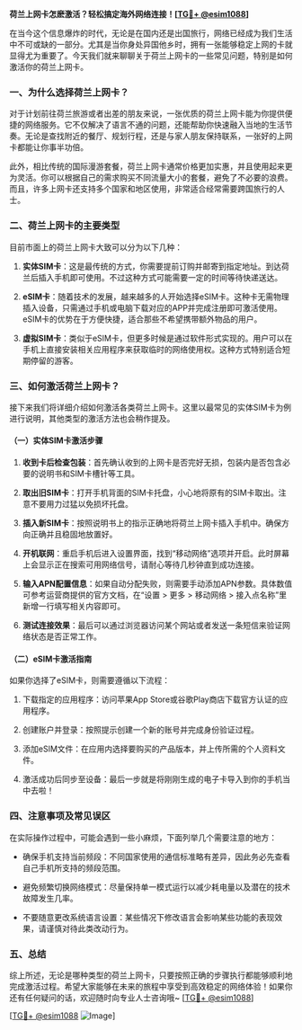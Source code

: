**荷兰上网卡怎麽激活？轻松搞定海外网络连接！[[TG💪+ @esim1088](https://t.me/s/esim1088)]**

在当今这个信息爆炸的时代，无论是在国内还是出国旅行，网络已经成为我们生活中不可或缺的一部分。尤其是当你身处异国他乡时，拥有一张能够稳定上网的卡就显得尤为重要了。今天我们就来聊聊关于荷兰上网卡的一些常见问题，特别是如何激活你的荷兰上网卡。

### 一、为什么选择荷兰上网卡？

对于计划前往荷兰旅游或者出差的朋友来说，一张优质的荷兰上网卡能为你提供便捷的网络服务。它不仅解决了语言不通的问题，还能帮助你快速融入当地的生活节奏。无论是查找附近的餐厅、规划行程，还是与家人朋友保持联系，一张好的上网卡都能让你事半功倍。

此外，相比传统的国际漫游套餐，荷兰上网卡通常价格更加实惠，并且使用起来更为灵活。你可以根据自己的需求购买不同流量大小的套餐，避免了不必要的浪费。而且，许多上网卡还支持多个国家和地区使用，非常适合经常需要跨国旅行的人士。

### 二、荷兰上网卡的主要类型

目前市面上的荷兰上网卡大致可以分为以下几种：

1. **实体SIM卡**：这是最传统的方式，你需要提前订购并邮寄到指定地址。到达荷兰后插入手机即可使用。不过这种方式可能需要一定的时间等待快递送达。

2. **eSIM卡**：随着技术的发展，越来越多的人开始选择eSIM卡。这种卡无需物理插入设备，只需通过手机或电脑下载对应的APP并完成注册即可激活使用。eSIM卡的优势在于方便快捷，适合那些不希望携带额外物品的用户。

3. **虚拟SIM卡**：类似于eSIM卡，但更多时候是通过软件形式实现的。用户可以在手机上直接安装相关应用程序来获取临时的网络使用权。这种方式特别适合短期停留的游客。

### 三、如何激活荷兰上网卡？

接下来我们将详细介绍如何激活各类荷兰上网卡。这里以最常见的实体SIM卡为例进行说明，其他类型的激活方法也会稍作提及。

#### （一）实体SIM卡激活步骤

1. **收到卡后检查包装**：首先确认收到的上网卡是否完好无损，包装内是否包含必要的说明书和SIM卡槽针等工具。

2. **取出旧SIM卡**：打开手机背面的SIM卡托盘，小心地将原有的SIM卡取出。注意不要用力过猛以免损坏托盘。

3. **插入新SIM卡**：按照说明书上的指示正确地将荷兰上网卡插入手机中。确保方向正确并且稳固地放置好。

4. **开机联网**：重启手机后进入设置界面，找到“移动网络”选项并开启。此时屏幕上会显示正在搜索可用网络信号，请耐心等待几秒钟直到成功连接。

5. **输入APN配置信息**：如果自动分配失败，则需要手动添加APN参数。具体数值可参考运营商提供的官方文档，在“设置 > 更多 > 移动网络 > 接入点名称”里新增一行填写相关内容即可。

6. **测试连接效果**：最后可以通过浏览器访问某个网站或者发送一条短信来验证网络状态是否正常工作。

#### （二）eSIM卡激活指南

如果你选择了eSIM卡，则需要遵循以下流程：

1. 下载指定的应用程序：访问苹果App Store或谷歌Play商店下载官方认证的应用程序。

2. 创建账户并登录：按照提示创建一个新的账号并完成身份验证过程。

3. 添加eSIM文件：在应用内选择要购买的产品版本，并上传所需的个人资料文件。

4. 激活成功后同步至设备：最后一步就是将刚刚生成的电子卡导入到你的手机当中去啦！

### 四、注意事项及常见误区

在实际操作过程中，可能会遇到一些小麻烦，下面列举几个需要注意的地方：

- 确保手机支持当前频段：不同国家使用的通信标准略有差异，因此务必先查看自己手机所支持的频段范围。
  
- 避免频繁切换网络模式：尽量保持单一模式运行以减少耗电量以及潜在的技术故障发生几率。

- 不要随意更改系统语言设置：某些情况下修改语言会影响某些功能的表现效果，请谨慎对待此类改动行为。

### 五、总结

综上所述，无论是哪种类型的荷兰上网卡，只要按照正确的步骤执行都能够顺利地完成激活过程。希望大家能够在未来的旅程中享受到高效稳定的网络体验！如果你还有任何疑问的话，欢迎随时向专业人士咨询哦~ [[TG💪+ @esim1088](https://t.me/s/esim1088)]

[[TG💪+ @esim1088](https://t.me/s/esim1088) ![Image](https://i.postimg.cc/4NQfJmqS/Snipaste-2025-05-13-00-14-12.png)]